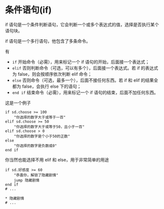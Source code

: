 # 条件语句(if)

if 语句是一个条件判断语句，它会判断一个或多个表达式的值，选择是否执行某个语句块。

if 语句是一个多行语句，他包含了多条命令。

有

* `if` 开始命令（必需），用来标记一个 if 语句的开始，后面接一个表达式；
* `elif` 否则判断命令（可选，可以有多个），后面接一个表达式。若 if 的表达式为 false，则会按顺序依次判断 elif 命令；
* `else` 否则命令（可选，最多一个），后面不接任何东西。若 if 和 elif 的结果全都为 false，会执行 else 下的语句；
* `end if` 结束命令（必需），用来标记一个 if 语句的结束，后面不加任何东西。

这是一个例子

```renpy
if sd.choose >= 100
    "你选择的数字大于或等于一百"
elif sd.choose >= 50
    "你选择的数字大于或等于50，且小于一百"
elif sd.choose > 0
    "你选择的数字是个小于50的正数"
else
    "你选择的数字是负数或0"
end if
```

你当然也能选择不用 elif 和 else，用于非常简单的用途

```renpy
if sd.好感度 >= 60
    "恭喜你，解锁了隐藏剧情"
    jump 隐藏剧情
end if
# ...

* 隐藏剧情
# ...
```
